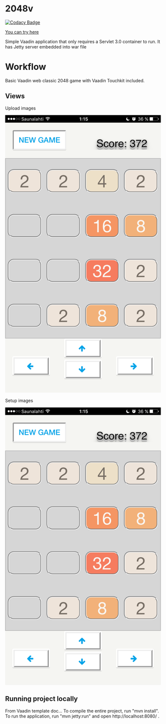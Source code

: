 2048v
==============

[![Codacy Badge](https://api.codacy.com/project/badge/Grade/c5bdf00d73754cba8c5b071621bce964)](https://www.codacy.com/app/nineunderground/imagerulette?utm_source=github.com&utm_medium=referral&utm_content=nineunderground/imagerulette&utm_campaign=badger)

[You can try here](https://v2048.herokuapp.com)

Simple Vaadin application that only requires a Servlet 3.0 container to run. It has Jetty server embedded into war file

Workflow
========

Basic Vaadin web classic 2048 game with Vaadin Touchkit included.

Views
-------------------------

Upload images

![Upload logo](docs/screenshots/screenshots_1.PNG "Screenshot 1")

Setup images

![Setup logo](docs/screenshots/screenshots_1.PNG "Screenshot 2")

Running project locally
-------------------------

From Vaadin template doc...
To compile the entire project, run "mvn install".
To run the application, run "mvn jetty:run" and open http://localhost:8080/ .
